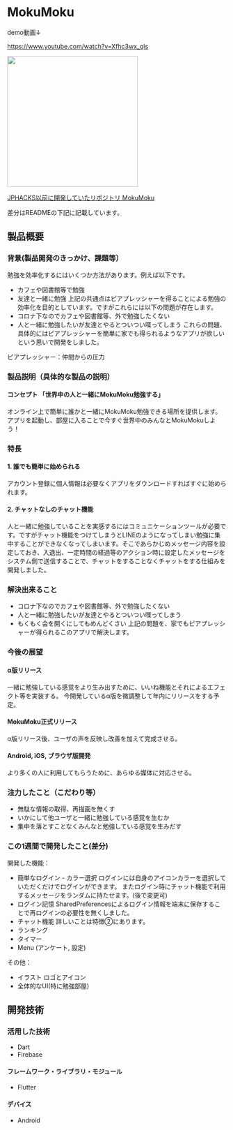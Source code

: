 # MokuMoku
demo動画↓

https://www.youtube.com/watch?v=Xfhc3wx_qls

<img src="https://user-images.githubusercontent.com/81545827/139521180-7a273330-ac8b-4257-9d4b-2c01093529c3.png" width="300">

[JPHACKS以前に開発していたリポジトリ MokuMoku](https://github.com/Ray-010/mokumoku)

差分はREADMEの下記に記載しています。

## 製品概要
### 背景(製品開発のきっかけ、課題等）
勉強を効率化するにはいくつか方法があります。例えば以下です。
- カフェや図書館等で勉強
- 友達と一緒に勉強
上記の共通点はピアプレッシャーを得ることによる勉強の効率化を目的としています。ですがこれらには以下の問題が存在します。
- コロナ下なのでカフェや図書館等、外で勉強したくない
- 人と一緒に勉強したいが友達とやるとついつい喋ってしまう
これらの問題、具体的にはピアプレッシャーを簡単に家でも得られるようなアプリが欲しいという思いで開発をしました。

ピアプレッシャー：仲間からの圧力

### 製品説明（具体的な製品の説明）
#### コンセプト 「世界中の人と一緒にMokuMoku勉強する」
オンライン上で簡単に誰かと一緒にMokuMoku勉強できる場所を提供します。
アプリを起動し、部屋に入ることで今すぐ世界中のみんなとMokuMokuしよう！

### 特長
#### 1.  誰でも簡単に始められる
アカウント登録に個人情報は必要なくアプリをダウンロードすればすぐに始められます。

#### 2. チャットなしのチャット機能
人と一緒に勉強していることを実感するにはコミュニケーションツールが必要です。ですがチャット機能をつけてしまうとLINEのようになってしまい勉強に集中することができなくなってしまいます。そこであらかじめメッセージ内容を設定しておき、入退出、一定時間の経過等のアクション時に設定したメッセージをシステム側で送信することで、チャットをすることなくチャットをする仕組みを開発しました。

### 解決出来ること
- コロナ下なのでカフェや図書館等、外で勉強したくない
- 人と一緒に勉強したいが友達とやるとついつい喋ってしまう
- もくもく会を開くにしてもめんどくさい
上記の問題を、家でもピアプレッシャーが得られるこのアプリで解決します。

### 今後の展望
#### α版リリース
一緒に勉強している感覚をより生み出すために、いいね機能とそれによるエフェクト等を実装する。
今開発しているα版を微調整して年内にリリースをする予定。
#### MokuMoku正式リリース
α版リリース後、ユーザの声を反映し改善を加えて完成させる。
#### Android, iOS, ブラウザ版開発
より多くの人に利用してもらうために、あらゆる媒体に対応させる。

### 注力したこと（こだわり等）
* 無駄な情報の取得、再描画を無くす
* いかにして他ユーザと一緒に勉強している感覚を生むか
* 集中を落とすことなくみんなと勉強している感覚を生みだす


### この1週間で開発したこと(差分)
開発した機能：
- 簡単なログイン - カラー選択
  ログインには自身のアイコンカラーを選択していただくだけでログインができます。
  またログイン時にチャット機能で利用するメッセージをランダムに持たせます。(後で変更可)
- ログイン記憶
  SharedPreferencesによるログイン情報を端末に保存することで再ログインの必要性を無くしました。
- チャット機能
  詳しいことは特徴②にあります。
- ランキング
- タイマー
- Menu (アンケート, 設定)

その他：
- イラスト ロゴとアイコン
- 全体的なUI(特に勉強部屋)

## 開発技術

### 活用した技術
* Dart
* Firebase

#### フレームワーク・ライブラリ・モジュール
* Flutter

#### デバイス
* Android

